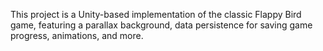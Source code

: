This project is a Unity-based implementation of the classic Flappy Bird game, featuring a parallax background, data persistence for saving game progress, animations, and more.
